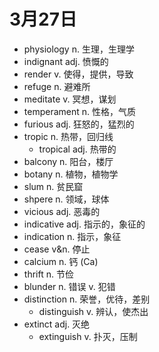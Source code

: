 # 3月27日

- physiology n. 生理，生理学
- indignant adj. 愤慨的
- render v. 使得，提供，导致
- refuge n. 避难所
- meditate v. 冥想，谋划
- temperament n. 性格，气质
- furious adj. 狂怒的，猛烈的
- tropic n. 热带，回归线
  - tropical adj. 热带的
- balcony n. 阳台，楼厅
- botany n. 植物，植物学
- slum n. 贫民窟
- shpere n. 领域，球体
- vicious adj. 恶毒的
- indicative adj. 指示的，象征的
- indication n. 指示，象征
- cease v&n. 停止
- calcium n. 钙 (Ca)
- thrift n. 节俭
- blunder n. 错误 v. 犯错
- distinction n. 荣誉，优待，差别
  - distinguish v. 辨认，使杰出
- extinct adj. 灭绝
  - extinguish v. 扑灭，压制
